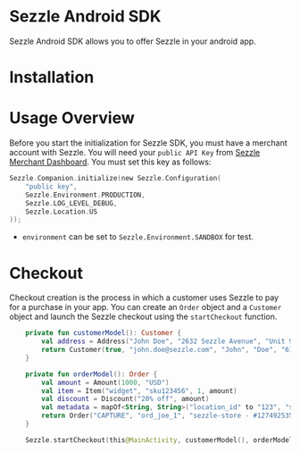 Sezzle Android SDK
==================

Sezzle Android SDK allows you to offer Sezzle in your android app.

# Installation

# Usage Overview

Before you start the initialization for Sezzle SDK, you must have a merchant account with Sezzle.
You will need your `public API Key` from [Sezzle Merchant Dashboard](https://dashboard.sezzle.com/merchant).
You must set this key as follows:

```kotlin
Sezzle.Companion.initialize(new Sezzle.Configuration(
    "public key",
    Sezzle.Environment.PRODUCTION,
    Sezzle.LOG_LEVEL_DEBUG,
    Sezzle.Location.US
));
```
- `environment` can be set to `Sezzle.Environment.SANDBOX` for test.

# Checkout
Checkout creation is the process in which a customer uses Sezzle to pay for a purchase in your app.
You can create an `Order` object and a `Customer` object and launch the Sezzle checkout using the `startCheckout` function.

```kotlin
    private fun customerModel(): Customer {
        val address = Address("John Doe", "2632 Sezzle Avenue", "Unit 9", "SezzleCity", "MN", "51407", "US", "6157025272")
        return Customer(true, "john.doe@sezzle.com", "John", "Doe", "6157025272", "1993-02-24", address, address)
    }

    private fun orderModel(): Order {
        val amount = Amount(1000, "USD")
        val item = Item("widget", "sku123456", 1, amount)
        val discount = Discount("20% off", amount)
        val metadata = mapOf<String, String>("location_id" to "123", "store_name" to "Downtown Minneapolis", "store_manager" to "Jane Doe")
        return Order("CAPTURE", "ord_joe_1", "sezzle-store - #12749253509255", amount, true, listOf(item), listOf(discount), metadata, amount, amount, "2021-04-23T16:13:44Z")
    }

    Sezzle.startCheckout(this@MainActivity, customerModel(), orderModel())
```


